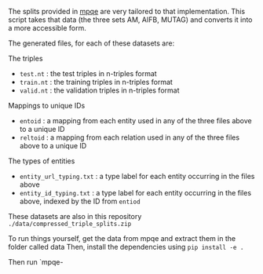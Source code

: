 
The splits provided in [mpqe](https://github.com/dfdazac/mpqe) are very tailored to that implementation.
This script takes that data (the three sets AM, AIFB, MUTAG) and converts it into a more accessible form.

The generated files, for each of these datasets are:

The triples

* `test.nt` : the test triples in n-triples format
* `train.nt` : the training triples in n-triples format
* `valid.nt` : the validation triples in n-triples format

Mappings to unique IDs

* `entoid` : a mapping from each entity used in any of the three files above to a unique ID
* `reltoid`  : a mapping from each relation used in any of the three files above to a unique ID

The types of entities

* `entity_url_typing.txt` : a type label for each entity occurring in the files above
* `entity_id_typing.txt` : a type label for each entity occurring in the files above, indexed by the ID from `entiod`

These datasets are also in this repository `./data/compressed_triple_splits.zip`

To run things yourself, get the data from mpqe and extract them in the folder called data
Then, install the dependencies using
`pip install -e .`

Then run
`mpqe-

